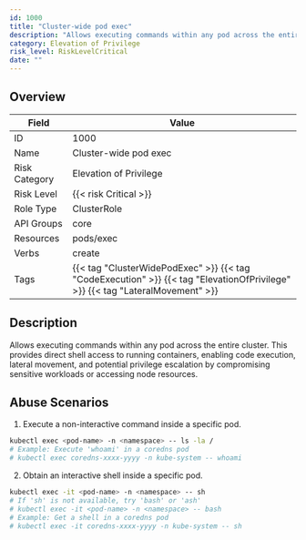 ```yaml
---
id: 1000
title: "Cluster-wide pod exec"
description: "Allows executing commands within any pod across the entire cluster. This provides direct shell access to running containers, enabling code execution, lateral movement, and potential privilege escalation by compromising sensitive workloads or accessing node resources."
category: Elevation of Privilege
risk_level: RiskLevelCritical
date: ""
---
```


## Overview

| Field         | Value                                                                                                                         |
| ------------- | ----------------------------------------------------------------------------------------------------------------------------- |
| ID            | 1000                                                                                                                          |
| Name          | Cluster-wide pod exec                                                                                                         |
| Risk Category | Elevation of Privilege                                                                                                        |
| Risk Level    | {{< risk Critical >}}                                                                                                         |
| Role Type     | ClusterRole                                                                                                                   |
| API Groups    | core                                                                                                                          |
| Resources     | pods/exec                                                                                                                     |
| Verbs         | create                                                                                                                        |
| Tags          | {{< tag "ClusterWidePodExec" >}} {{< tag "CodeExecution" >}} {{< tag "ElevationOfPrivilege" >}} {{< tag "LateralMovement" >}} |

## Description

Allows executing commands within any pod across the entire cluster. This provides direct shell access to running containers, enabling code execution, lateral movement, and potential privilege escalation by compromising sensitive workloads or accessing node resources.

## Abuse Scenarios

1. Execute a non-interactive command inside a specific pod.

```bash {copy=true}
kubectl exec <pod-name> -n <namespace> -- ls -la /
# Example: Execute 'whoami' in a coredns pod
# kubectl exec coredns-xxxx-yyyy -n kube-system -- whoami

```

2. Obtain an interactive shell inside a specific pod.

```bash {copy=true}
kubectl exec -it <pod-name> -n <namespace> -- sh
# If 'sh' is not available, try 'bash' or 'ash'
# kubectl exec -it <pod-name> -n <namespace> -- bash
# Example: Get a shell in a coredns pod
# kubectl exec -it coredns-xxxx-yyyy -n kube-system -- sh

```
